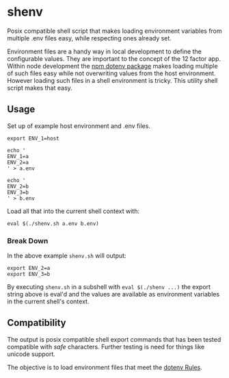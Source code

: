 # shenv
Posix compatible shell script that makes loading environment variables from multiple .env files easy, while respecting ones already set.

Environment files are a handy way in local development to define the configurable values. They are important to the concept of the 12 factor app. Within node development the [npm dotenv package](https://www.npmjs.com/package/dotenv) makes loading multiple of such files easy while not overwriting values from the host environment. However loading such files in a shell environment is tricky. This utility shell script makes that easy.

## Usage
Set up of example host environment and .env files.
```
export ENV_1=host

echo '
ENV_1=a
ENV_2=a
' > a.env

echo '
ENV_2=b
ENV_3=b
' > b.env
```

Load all that into the current shell context with:
```
eval $(./shenv.sh a.env b.env)
```

### Break Down
In the above example `shenv.sh` will output:
```
export ENV_2=a
export ENV_3=b
```

By executing `shenv.sh` in a subshell with `eval $(./shenv ...)` the export string above is eval'd and the values are available as environment variables in the current shell's context.

## Compatibility
The output is posix compatible shell export commands that has been tested compatible with _safe_ characters. Further testing is need for things like unicode support.

The objective is to load environment files that meet the [dotenv Rules](https://www.npmjs.com/package/dotenv#rules).
